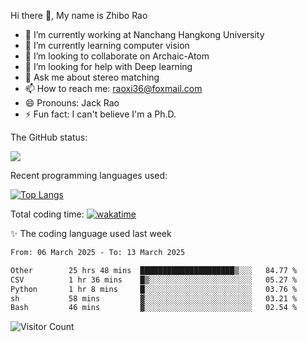 Hi there 👋, My name is Zhibo Rao
- 🔭 I’m currently working at Nanchang Hangkong University
- 🌱 I’m currently learning computer vision
- 👯 I’m looking to collaborate on Archaic-Atom
- 🤔 I’m looking for help with Deep learning
- 💬 Ask me about stereo matching
- 📫 How to reach me: raoxi36@foxmail.com
- 😄 Pronouns: Jack Rao
- ⚡ Fun fact: I can't believe I'm a Ph.D.

The GitHub status:

![](https://github-readme-stats.vercel.app/api?username=ZhiboRao)

Recent programming languages used:

[![Top Langs](https://github-readme-stats.vercel.app/api/top-langs/?username=ZhiboRao&layout=compact)](https://github.com/anuraghazra/github-readme-stats)

Total coding time: [![wakatime](https://wakatime.com/badge/user/51ec5ec7-4742-4243-9eea-732ade32c0b7.svg)](https://wakatime.com/@51ec5ec7-4742-4243-9eea-732ade32c0b7)

✨ The coding language used last week 
<!--START_SECTION:waka-->

```txt
From: 06 March 2025 - To: 13 March 2025

Other        25 hrs 48 mins  █████████████████████▒░░░   84.77 %
CSV          1 hr 36 mins    █▒░░░░░░░░░░░░░░░░░░░░░░░   05.27 %
Python       1 hr 8 mins     █░░░░░░░░░░░░░░░░░░░░░░░░   03.76 %
sh           58 mins         ▓░░░░░░░░░░░░░░░░░░░░░░░░   03.21 %
Bash         46 mins         ▓░░░░░░░░░░░░░░░░░░░░░░░░   02.54 %
```

<!--END_SECTION:waka-->

![Visitor Count](https://profile-counter.glitch.me/Raohaocheng/count.svg)
